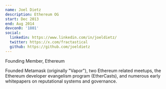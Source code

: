 ```yaml
---
name: Joel Dietz
description: Ethereum OG
start: Dec 2013
end: Aug 2014
devcon0: '1801'
social:
  linkedin: https://www.linkedin.com/in/joeldietz/
  twitter: https://x.com/fractastical
  github: https://github.com/joeldietz
---
```


Founding Member, Ethereum

Founded Metamask (originally "Vapor"), two Ethereum related meetups, the Ethereum developer evangelism program (EtherCasts), and numerous early whitepapers on reputational systems and governance. 


